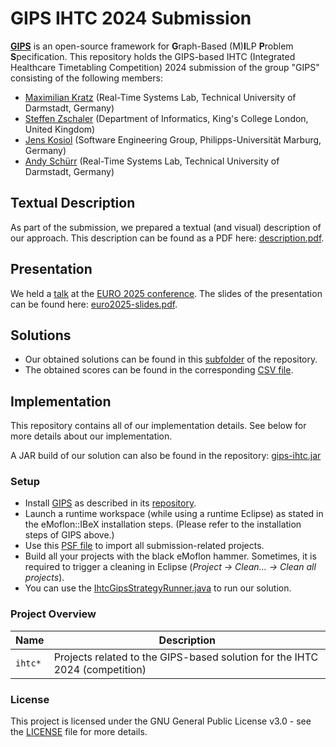 # GIPS IHTC 2024 Submission

[**GIPS**](https://github.com/Echtzeitsysteme/gips) is an open-source framework for **G**raph-Based (M)**I**LP **P**roblem **S**pecification.
This repository holds the GIPS-based IHTC (Integrated Healthcare Timetabling Competition) 2024 submission of the group "GIPS" consisting of the following members:

- [Maximilian Kratz](https://www.es.tu-darmstadt.de/en/es-real-time-systems-lab/team/maximilian-kratz) (Real-Time Systems Lab, Technical University of Darmstadt, Germany)
- [Steffen Zschaler](https://steffen-zschaler.de/) (Department of Informatics, King's College London, United Kingdom)
- [Jens Kosiol](https://www.uni-marburg.de/de/fb12/arbeitsgruppen/swt/team/jens-kosiol) (Software Engineering Group, Philipps-Universität Marburg, Germany)
- [Andy Schürr](https://www.es.tu-darmstadt.de/es/team/andy-schuerr) (Real-Time Systems Lab, Technical University of Darmstadt, Germany)


## Textual Description

As part of the submission, we prepared a textual (and visual) description of our approach.
This description can be found as a PDF here: [description.pdf](./description.pdf).


## Presentation

We held a [talk](https://www.euro-online.org/conf/euro34/treat_abstract?paperid=1842) at the [EURO 2025 conference](https://euro2025leeds.uk).
The slides of the presentation can be found here: [euro2025-slides.pdf](./euro2025-slides.pdf).


## Solutions

- Our obtained solutions can be found in this [subfolder](./solutions/) of the repository.
- The obtained scores can be found in the corresponding [CSV file](./scores.csv).


## Implementation

This repository contains all of our implementation details.
See below for more details about our implementation.

A JAR build of our solution can also be found in the repository: [gips-ihtc.jar](./gips-ihtc.jar)

### Setup

* Install [GIPS](https://github.com/Echtzeitsysteme/gips) as described in its [repository](https://github.com/Echtzeitsysteme/gips).
* Launch a runtime workspace (while using a runtime Eclipse) as stated in the eMoflon::IBeX installation steps. (Please refer to the installation steps of GIPS above.)
* Use this [PSF file](https://raw.githubusercontent.com/Echtzeitsysteme/gips-ihtc-2024-submission/main/projectSet.psf) to import all submission-related projects.
* Build all your projects with the black eMoflon hammer. Sometimes, it is required to trigger a cleaning in Eclipse (*Project -> Clean... -> Clean all projects*).
* You can use the [IhtcGipsStrategyRunner.java](./ihtcrunner/src/org/emoflon/gips/ihtc/runner/strategy/IhtcGipsStrategyRunner.java) to run our solution.


### Project Overview

| **Name** | **Description**                                                             |
| -------- | --------------------------------------------------------------------------- |
| `ihtc*`  | Projects related to the GIPS-based solution for the IHTC 2024 (competition) |


### License

This project is licensed under the GNU General Public License v3.0 - see the [LICENSE](LICENSE) file for more details.
